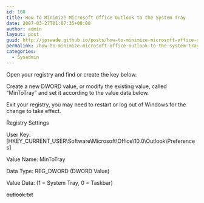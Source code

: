 ```yaml
---
id: 108
title: How to Minimize Microsoft Office Outlook to the System Tray
date: 2007-03-27T01:07:35+00:00
author: admin
layout: post
guid: http://jpswade.github.io/posts/how-to-minimize-microsoft-office-outlook-to-the-system-tray
permalink: /how-to-minimize-microsoft-office-outlook-to-the-system-tray/
categories:
  - Sysadmin
---
```

<p class="lead">
  Open your registry and find or create the key below.
</p>

Create a new DWORD value, or modify the existing value, called &#8220;MinToTray&#8221; and set it according to the value data below.

Exit your registry, you may need to restart or log out of Windows for the change to take effect.

Registry Settings
  
User Key: [HKEY\_CURRENT\_USER\Software\Microsoft\Office\10.0\Outlook\Preferences]
  
Value Name: MinToTray
  
Data Type: REG_DWORD (DWORD Value)
  
Value Data: (1 = System Tray, 0 = Taskbar)

<strike>outlook.txt</strike>